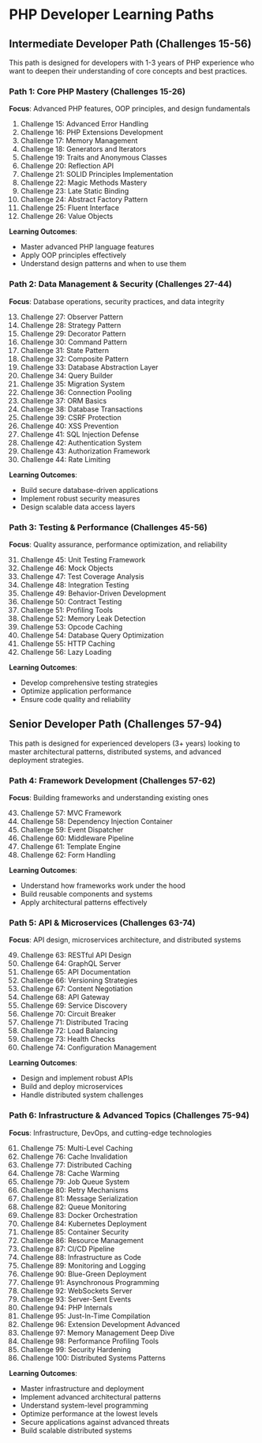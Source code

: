 # PHP Developer Learning Paths

## Intermediate Developer Path (Challenges 15-56)

This path is designed for developers with 1-3 years of PHP experience who want to deepen their understanding of core concepts and best practices.

### Path 1: Core PHP Mastery (Challenges 15-26)
**Focus**: Advanced PHP features, OOP principles, and design fundamentals

1. Challenge 15: Advanced Error Handling
2. Challenge 16: PHP Extensions Development
3. Challenge 17: Memory Management
4. Challenge 18: Generators and Iterators
5. Challenge 19: Traits and Anonymous Classes
6. Challenge 20: Reflection API
7. Challenge 21: SOLID Principles Implementation
8. Challenge 22: Magic Methods Mastery
9. Challenge 23: Late Static Binding
10. Challenge 24: Abstract Factory Pattern
11. Challenge 25: Fluent Interface
12. Challenge 26: Value Objects

**Learning Outcomes**:
- Master advanced PHP language features
- Apply OOP principles effectively
- Understand design patterns and when to use them

### Path 2: Data Management & Security (Challenges 27-44)
**Focus**: Database operations, security practices, and data integrity

13. Challenge 27: Observer Pattern
14. Challenge 28: Strategy Pattern
15. Challenge 29: Decorator Pattern
16. Challenge 30: Command Pattern
17. Challenge 31: State Pattern
18. Challenge 32: Composite Pattern
19. Challenge 33: Database Abstraction Layer
20. Challenge 34: Query Builder
21. Challenge 35: Migration System
22. Challenge 36: Connection Pooling
23. Challenge 37: ORM Basics
24. Challenge 38: Database Transactions
25. Challenge 39: CSRF Protection
26. Challenge 40: XSS Prevention
27. Challenge 41: SQL Injection Defense
28. Challenge 42: Authentication System
29. Challenge 43: Authorization Framework
30. Challenge 44: Rate Limiting

**Learning Outcomes**:
- Build secure database-driven applications
- Implement robust security measures
- Design scalable data access layers

### Path 3: Testing & Performance (Challenges 45-56)
**Focus**: Quality assurance, performance optimization, and reliability

31. Challenge 45: Unit Testing Framework
32. Challenge 46: Mock Objects
33. Challenge 47: Test Coverage Analysis
34. Challenge 48: Integration Testing
35. Challenge 49: Behavior-Driven Development
36. Challenge 50: Contract Testing
37. Challenge 51: Profiling Tools
38. Challenge 52: Memory Leak Detection
39. Challenge 53: Opcode Caching
40. Challenge 54: Database Query Optimization
41. Challenge 55: HTTP Caching
42. Challenge 56: Lazy Loading

**Learning Outcomes**:
- Develop comprehensive testing strategies
- Optimize application performance
- Ensure code quality and reliability

## Senior Developer Path (Challenges 57-94)

This path is designed for experienced developers (3+ years) looking to master architectural patterns, distributed systems, and advanced deployment strategies.

### Path 4: Framework Development (Challenges 57-62)
**Focus**: Building frameworks and understanding existing ones

43. Challenge 57: MVC Framework
44. Challenge 58: Dependency Injection Container
45. Challenge 59: Event Dispatcher
46. Challenge 60: Middleware Pipeline
47. Challenge 61: Template Engine
48. Challenge 62: Form Handling

**Learning Outcomes**:
- Understand how frameworks work under the hood
- Build reusable components and systems
- Apply architectural patterns effectively

### Path 5: API & Microservices (Challenges 63-74)
**Focus**: API design, microservices architecture, and distributed systems

49. Challenge 63: RESTful API Design
50. Challenge 64: GraphQL Server
51. Challenge 65: API Documentation
52. Challenge 66: Versioning Strategies
53. Challenge 67: Content Negotiation
54. Challenge 68: API Gateway
55. Challenge 69: Service Discovery
56. Challenge 70: Circuit Breaker
57. Challenge 71: Distributed Tracing
58. Challenge 72: Load Balancing
59. Challenge 73: Health Checks
60. Challenge 74: Configuration Management

**Learning Outcomes**:
- Design and implement robust APIs
- Build and deploy microservices
- Handle distributed system challenges

### Path 6: Infrastructure & Advanced Topics (Challenges 75-94)
**Focus**: Infrastructure, DevOps, and cutting-edge technologies

61. Challenge 75: Multi-Level Caching
62. Challenge 76: Cache Invalidation
63. Challenge 77: Distributed Caching
64. Challenge 78: Cache Warming
65. Challenge 79: Job Queue System
66. Challenge 80: Retry Mechanisms
67. Challenge 81: Message Serialization
68. Challenge 82: Queue Monitoring
69. Challenge 83: Docker Orchestration
70. Challenge 84: Kubernetes Deployment
71. Challenge 85: Container Security
72. Challenge 86: Resource Management
73. Challenge 87: CI/CD Pipeline
74. Challenge 88: Infrastructure as Code
75. Challenge 89: Monitoring and Logging
76. Challenge 90: Blue-Green Deployment
77. Challenge 91: Asynchronous Programming
78. Challenge 92: WebSockets Server
79. Challenge 93: Server-Sent Events
80. Challenge 94: PHP Internals
81. Challenge 95: Just-In-Time Compilation
82. Challenge 96: Extension Development Advanced
83. Challenge 97: Memory Management Deep Dive
84. Challenge 98: Performance Profiling Tools
85. Challenge 99: Security Hardening
86. Challenge 100: Distributed Systems Patterns

**Learning Outcomes**:
- Master infrastructure and deployment
- Implement advanced architectural patterns
- Understand system-level programming
- Optimize performance at the lowest levels
- Secure applications against advanced threats
- Build scalable distributed systems